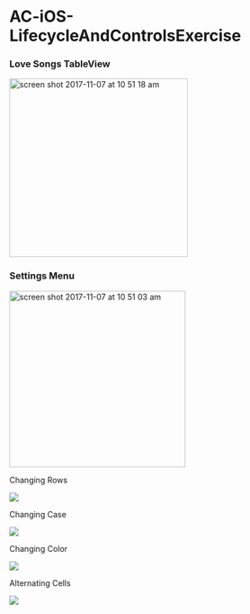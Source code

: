 # AC-iOS-LifecycleAndControlsExercise



### Love Songs TableView

<img width="317" alt="screen shot 2017-11-07 at 10 51 18 am" src="https://user-images.githubusercontent.com/20875592/32502820-c35ae546-c3a9-11e7-8b5c-f8844c897641.png">


### Settings Menu

<img width="313" alt="screen shot 2017-11-07 at 10 51 03 am" src="https://user-images.githubusercontent.com/20875592/32502824-c5549b1c-c3a9-11e7-9973-b3d292c36949.png">


Changing Rows

![](https://media.giphy.com/media/l2QDPPoG31zlaofWU/giphy.gif)


Changing Case

![](https://media.giphy.com/media/26u409FvcHo3Q78nC/giphy.gif)


Changing Color

![](https://media.giphy.com/media/l2QE06HoonGr93gYw/giphy.gif)


Alternating Cells

![](https://media.giphy.com/media/26u4ehO091lp0J1QI/giphy.gif)


